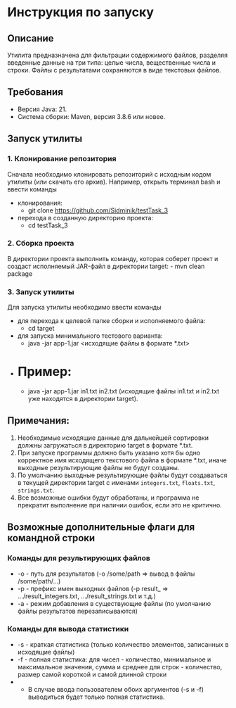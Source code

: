 # Инструкция по запуску

## Описание
Утилита предназначена для фильтрации содержимого файлов, разделяя введенные данные на три типа: 
целые числа, вещественные числа и строки. Файлы с результатами сохраняются в виде текстовых файлов.

## Требования
- Версия Java: 21.
- Система сборки: Maven, версия 3.8.6 или новее.
  
## Запуск утилиты
### 1. Клонирование репозитория
Сначала необходимо клонировать репозиторий с исходным кодом утилиты (или скачать его архив). 
Например, открыть терминал bash и ввести команды
- клонирования:
	- git clone https://github.com/Sidminik/testTask_3
- перехода в созданную директорию проекта:
	- cd testTask_3
  
### 2. Сборка проекта
В директории проекта выполнить команду, которая соберет проект и создаст исполняемый JAR-файл в директории target:
	- mvn clean package

### 3. Запуск утилиты
Для запуска утилиты необходимо ввести команды
- для перехода к целевой папке сборки и исполняемого файла:
	- cd target
- для запуска минимального тестового варианта:
	- java -jar app-1.jar <исходящие файлы в формате *.txt>
- # Пример:
	- java -jar app-1.jar in1.txt in2.txt 
(исходящие файлы in1.txt и in2.txt уже находятся в директории target).

## Примечания:
1. Необходимые исходящие данные для дальнейшей сортировки должны загружаться в директорию target в формате *.txt.
2. При запуске программы должно быть указано хотя бы одно корректное имя исходящего текстового файла в формате *.txt,
иначе выходные результирующие файлы не будут созданы.
3. По умолчанию выходные результирующие файлы будут создаваться в текущей директории target с именами 
`integers.txt`, `floats.txt`, `strings.txt`.
4. Все возможные ошибки будут обработаны, и программа не прекратит выполнение при наличии ошибок, 
если это не критично.

## Возможные дополнительные флаги для командной строки
### Команды для результирующих файлов
- -o - путь для результатов (-o /some/path => вывод в файлы /some/path/...)
- -p - префикс имен выходных файлов (-p result_ => .../result_integers.txt, .../result_strings.txt и т.д.)
- -a - режим добавления в существующие файлы (по умолчанию файлы результатов перезаписываются)

### Команды для вывода статистики
- -s - краткая статистика (только количество элементов, записанных в исходящие файлы)
- -f - полная статистика:
	для чисел - количество, минимальное и максимальное значения, сумма и среднее
	для строк - количество, размер самой короткой и самой длинной строки
- * В случае ввода пользователем обоих аргументов (-s и -f) выводиться будет только полная статистика.


  



